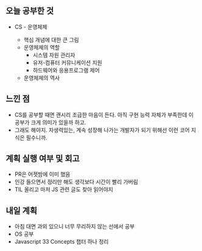 ## 오늘 공부한 것

- CS - 운영체제

  - 핵심 개념에 대한 큰 그림
  - 운영체제의 역할
    - 시스템 자원 관리자
    - 유저-컴퓨터 커뮤니케이션 지원
    - 하드웨어와 응용프로그램 제어
  - 운영체제의 역사

## 느낀 점

- CS를 공부할 때면 괜시리 조급한 마음이 든다. 아직 구현 능력 자체가 부족한데 이 공부가 크게 의미가 있을까 하고.
- 그래도 해야지. 자생력있는, 계속 성장해 나가는 개발자가 되기 위해선 이런 코어 지식은 필수니까.

## 계획 실행 여부 및 회고

- PR은 어젯밤에 이미 했음
- 인강 들으면서 정리만 해도 생각보다 시간이 빨리 가버림
- TIL 올리고 마저 JS 관련 글도 찾아 읽어야지

## 내일 계획

- 아침 대면 과외 있으니 너무 무리하지 않는 선에서 공부
- OS 공부
- Javascript 33 Concepts 챕터 하나 정리
